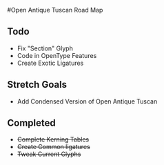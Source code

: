 #Open Antique Tuscan Road Map

## Todo
- Fix "Section" Glyph
- Code in OpenType Features
- Create Exotic Ligatures

## Stretch Goals
- Add Condensed Version of Open Antique Tuscan

## Completed
- <s>Complete Kerning Tables</s>
- <s>Create Common ligatures</s>
- <s>Tweak Current Glyphs</s>

